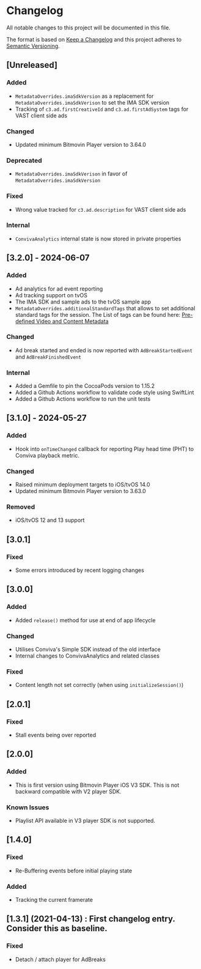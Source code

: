 # Changelog

All notable changes to this project will be documented in this file.

The format is based on [Keep a Changelog](http://keepachangelog.com/)
and this project adheres to [Semantic Versioning](http://semver.org/).

## [Unreleased]

### Added
- `MetadataOverrides.imaSdkVersion` as a replacement for `MetadataOverrides.imaSdkVerison` to set the IMA SDK version
- Tracking of `c3.ad.firstCreativeId` and `c3.ad.firstAdSystem` tags for VAST client side ads

### Changed
- Updated minimum Bitmovin Player version to 3.64.0

### Deprecated
- `MetadataOverrides.imaSdkVerison` in favor of `MetadataOverrides.imaSdkVersion`

### Fixed
- Wrong value tracked for `c3.ad.description` for VAST client side ads

### Internal
- `ConvivaAnalytics` internal state is now stored in private properties

## [3.2.0] - 2024-06-07

### Added
- Ad analytics for ad event reporting
- Ad tracking support on tvOS
- The IMA SDK and sample ads to the tvOS sample app
- `MetadataOverrides.additionalStandardTags` that allows to set additional standard tags for the session. The List of tags can be found here: [Pre-defined Video and Content Metadata](https://pulse.conviva.com/learning-center/content/sensor_developer_center/sensor_integration/ios/ios_stream_sensor.html#Predefined_video_meta)

### Changed
- Ad break started and ended is now reported with `AdBreakStartedEvent` and `AdBreakFinishedEvent`

### Internal
- Added a Gemfile to pin the CocoaPods version to 1.15.2
- Added a Github Actions workflow to validate code style using SwiftLint
- Added a Github Actions workflow to run the unit tests

## [3.1.0] - 2024-05-27

### Added
- Hook into `onTimeChanged` callback for reporting Play head time (PHT) to Conviva playback metric.

### Changed
- Raised minimum deployment targets to iOS/tvOS 14.0
- Updated minimum Bitmovin Player version to 3.63.0

### Removed
- iOS/tvOS 12 and 13 support

## [3.0.1]

### Fixed

- Some errors introduced by recent logging changes

## [3.0.0]

### Added

- Added `release()` method for use at end of app lifecycle

### Changed

- Utilises Conviva's Simple SDK instead of the old interface
- Internal changes to ConvivaAnalytics and related classes

### Fixed

- Content length not set correctly (when using `initializeSession()`)

## [2.0.1]

### Fixed

- Stall events being over reported

## [2.0.0]

### Added

- This is first version using Bitmovin Player iOS V3 SDK. This is not backward compatible with V2 player SDK.

### Known Issues
- Playlist API available in V3 player SDK is not supported.

## [1.4.0]

### Fixed

- Re-Buffering events before initial playing state

### Added

- Tracking the current framerate

## [1.3.1] (2021-04-13) : First changelog entry. Consider this as baseline.

### Fixed

- Detach / attach player for AdBreaks
